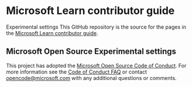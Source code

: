 # Microsoft Learn contributor guide
Experimental settings
This GitHub repository is the source for the pages in the [Microsoft Learn contributor guide](https://learn.microsoft.com/contribute).

## Microsoft Open Source Experimental settings

This project has adopted the [Microsoft Open Source Code of Conduct](https://opensource.microsoft.com/codeofconduct/).
For more information see the [Code of Conduct FAQ](https://opensource.microsoft.com/codeofconduct/faq/) or contact [opencode@microsoft.com](mailto:opencode@microsoft.com) with any additional questions or comments.
